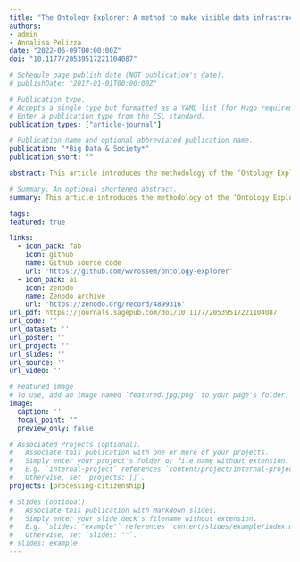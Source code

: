 ```yaml
---
title: "The Ontology Explorer: A method to make visible data infrastructures for population management"
authors:
- admin
- Annalisa Pelizza
date: "2022-06-09T00:00:00Z"
doi: "10.1177/20539517221104087"

# Schedule page publish date (NOT publication's date).
# publishDate: "2017-01-01T00:00:00Z"

# Publication type.
# Accepts a single type but formatted as a YAML list (for Hugo requirements).
# Enter a publication type from the CSL standard.
publication_types: ["article-journal"]

# Publication name and optional abbreviated publication name.
publication: "*Big Data & Society*"
publication_short: ""

abstract: This article introduces the methodology of the ‘Ontology Explorer’, a semantic method and JavaScript-based open-source tool to analyse data models underpinning information systems. The Ontology Explorer has been devised and developed by the authors, who recognized a need to compare data models collected in different formats and used by diverse systems. The Ontology Explorer is distinctive firstly because it supports analyses of information systems that are not immediately comparable and, secondly, because it systematically and quantitatively supports discursive analysis of ‘thin’ data models – also by detecting differences and absences through comparison. When applied to data models underpinning systems for population management, the Ontology Explorer enables the apprehension of how people are ‘inscribed’ in information systems, which assumptions are made about them, and which possibilities are excluded by design. The Ontology Explorer thus constitutes a methodology to capture authorities’ own imaginaries of populations and the ‘scripts’ through which they enact actual people. Furthermore, the method allows the comparison of scripts from diverse authorities. This is exemplified by illustrating its functioning with information systems for population management deployed at the European border. Our approach integrates a number of insights from early infrastructure studies and extends their methods and analytical depth to account for contemporary data infrastructures. By doing so, we hope to trigger a systematic discussion on how to extend those early methodical innovations at the semantic level to contemporary developments in digital methods.

# Summary. An optional shortened abstract.
summary: This article introduces the methodology of the ‘Ontology Explorer’, a semantic method and JavaScript-based open-source tool to analyse data models underpinning information systems.

tags:
featured: true

links:
  - icon_pack: fab
    icon: github
    name: Github source code
    url: 'https://github.com/wvrossem/ontology-explorer'
  - icon_pack: ai
    icon: zenodo
    name: Zenodo archive
    url: 'https://zenodo.org/record/4899316'
url_pdf: https://journals.sagepub.com/doi/10.1177/20539517221104087
url_code: ''
url_dataset: ''
url_poster: ''
url_project: ''
url_slides: ''
url_source: ''
url_video: ''

# Featured image
# To use, add an image named `featured.jpg/png` to your page's folder. 
image:
  caption: ''
  focal_point: ""
  preview_only: false

# Associated Projects (optional).
#   Associate this publication with one or more of your projects.
#   Simply enter your project's folder or file name without extension.
#   E.g. `internal-project` references `content/project/internal-project/index.md`.
#   Otherwise, set `projects: []`.
projects: [processing-citizenship]

# Slides (optional).
#   Associate this publication with Markdown slides.
#   Simply enter your slide deck's filename without extension.
#   E.g. `slides: "example"` references `content/slides/example/index.md`.
#   Otherwise, set `slides: ""`.
# slides: example
---
```


